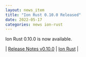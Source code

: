 ```yaml
---
layout: news_item
title: "Ion Rust 0.10.0 Released"
date: 2022-05-17
categories: news ion-rust
---
```


Ion Rust 0.10.0 is now available.

| [Release Notes v0.10.0](https://github.com/amazon-ion/ion-rust/releases/tag/v0.10.0) | [Ion Rust](https://github.com/amazon-ion/ion-rust) |


